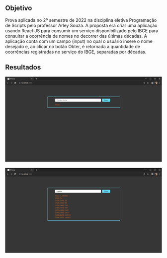 ## Objetivo

Prova aplicada no 2º semestre de 2022 na disciplina eletiva Programação de Scripts pelo professor Arley Souza. A proposta era criar uma aplicação usando React JS para consumir um serviço disponibilizado pelo IBGE para consultar a ocorrência de nomes no decorrer das últimas décadas. A aplicação conta com um campo (input) no qual o usuário insere o nome desejado e, ao clicar no botão Obter, é retornada a quantidade de ocorrências registradas no serviço do IBGE, separadas por décadas.

## Resultados

<div align="center">
  <img src="Images/Tela-Inicial.png" alt="Print da tela inicial contendo um campo para input do nome e um botão para consultar o serviço do IBGE"/><br>
  <br>
  <img src="Images/Resultado-Pesquisa.png" alt="Print da tela que exibe os resultados da consulta realizada pelo usuário"/>
</div>
